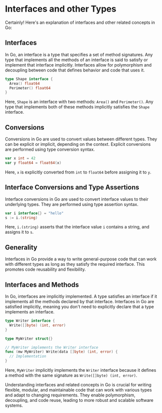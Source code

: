 # Interfaces and other Types

Certainly! Here's an explanation of interfaces and other related concepts in Go:

## Interfaces

In Go, an interface is a type that specifies a set of method signatures. Any type that implements all the methods of an interface is said to satisfy or implement that interface implicitly. Interfaces allow for polymorphism and decoupling between code that defines behavior and code that uses it.

```go
type Shape interface {
  Area() float64
  Perimeter() float64
}
```

Here, `Shape` is an interface with two methods: `Area()` and `Perimeter()`. Any type that implements both of these methods implicitly satisfies the `Shape` interface.

## Conversions

Conversions in Go are used to convert values between different types. They can be explicit or implicit, depending on the context. Explicit conversions are performed using type conversion syntax.

```go
var x int = 42
var y float64 = float64(x)
```

Here, `x` is explicitly converted from `int` to `float64` before assigning it to `y`.

## Interface Conversions and Type Assertions

Interface conversions in Go are used to convert interface values to their underlying types. They are performed using type assertion syntax.

```go
var i interface{} = "hello"
s := i.(string)
```

Here, `i.(string)` asserts that the interface value `i` contains a string, and assigns it to `s`.

## Generality

Interfaces in Go provide a way to write general-purpose code that can work with different types as long as they satisfy the required interface. This promotes code reusability and flexibility.

## Interfaces and Methods

In Go, interfaces are implicitly implemented. A type satisfies an interface if it implements all the methods declared by that interface. Interfaces in Go are satisfied implicitly, meaning you don't need to explicitly declare that a type implements an interface.

```go
type Writer interface {
  Write([]byte) (int, error)
}

type MyWriter struct{}

// MyWriter implements the Writer interface
func (mw MyWriter) Write(data []byte) (int, error) {
  // Implementation
}
```

Here, `MyWriter` implicitly implements the `Writer` interface because it defines a method with the same signature as `Write([]byte) (int, error)`.

Understanding interfaces and related concepts in Go is crucial for writing flexible, modular, and maintainable code that can work with various types and adapt to changing requirements. They enable polymorphism, decoupling, and code reuse, leading to more robust and scalable software systems.
